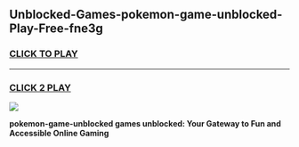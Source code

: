 
## Unblocked-Games-pokemon-game-unblocked-Play-Free-fne3g
<h3>
<a href="https://premium76.site?title=pokemon-game-unblocked&ref=09A">CLICK TO PLAY</a></h3>
<hr>

<h3>
<a href="https://premium76.site?title=pokemon-game-unblocked&ref=09A">CLICK 2 PLAY</a>
  
</h3>

<a href="https://premium76.site?title=pokemon-game-unblocked&ref=09A"><img src="https://clearcache.store/games.png"></a>


**pokemon-game-unblocked games unblocked: Your Gateway to Fun and Accessible Online Gaming**
